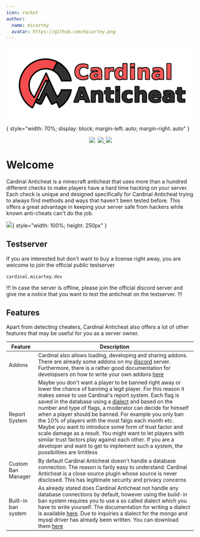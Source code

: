 ```yaml
---
icon: rocket
author:
  name: micartey
  avatar: https://github.com/micartey.png
---
```


![](static/images/banner.png){ style="width: 70%; display: block; margin-left: auto; margin-right: auto" }

<div align="center" style="margin-bottom: 2rem">
    <img
        src="https://img.shields.io/badge/Written%20in-java-%23EF4041?style=for-the-badge"
        height="30"
        style="margin-left: 3px"
    />
    <a href="https://discord.gg/fxTn7v8">
        <img 
            src="https://img.shields.io/discord/647922123192533022?color=212121&label=Discord&logo=discord&logoColor=212121&style=for-the-badge"
            height="30"
            style="margin-left: 3px"
        />
    </a>
    <a href="https://cardinalanticheat.github.io/addon-api/docs/" target="_blank">
        <img
            src="https://img.shields.io/badge/javadoc-reference-5272B4.svg?style=for-the-badge"
            height="30"
            style="margin-left: 3px"
        />
    </a>
</div>

# Welcome

Cardinal Anticheat is a minecraft anticheat that uses more than a hundred different checks to make players have a hard time hacking on your server. 
Each check is unique and designed specifically for Cardinal Anticheat trying to always find methods and ways that haven't been tested before.
This offers a great advantage in keeping your server safe from hackers while known anti-cheats can't do the job.

![](static/images/ezgif.com-gif-maker.gif){ style="width: 100%; height: 250px" }


## Testserver

If you are interested but don't want to buy a license right away, you are welcome to join the official public testserver

```
cardinal.micartey.dev
```

!!!
In case the server is offline, please join the official discord server and give me a notice that you want to test the anticheat on the testserver.
!!!


## Features

Apart from detecting cheaters, Cardinal Anticheat also offers a lot of other features that may be useful for you as a server owner.

| Feature             | Description                                                                                                                                                                                                                                                                                                                                                                                                                                                                                                                                                                                                                                                                                                         |
| ------------------- | ------------------------------------------------------------------------------------------------------------------------------------------------------------------------------------------------------------------------------------------------------------------------------------------------------------------------------------------------------------------------------------------------------------------------------------------------------------------------------------------------------------------------------------------------------------------------------------------------------------------------------------------------------------------------------------------------------------------- |
| Addons              | Cardinal also allows loading, developing and sharing addons. There are already some addons on my [discord](https://discord.gg/fxTn7v8) server. Furthermore, there is a rather good documentation for developsers on how to write your own addons [here](./Addons/index.md)                                                                                                                                                                                                                                                                                                                                                                                                                                          |
| Report System       | Maybe you don't want a player to be banned right away or lower the chance of banning a legit player. For this reason it makes sense to use Cardinal's report system. Each flag is saved in the database using a [dialect](./Addons/index.md) and based on the number and type of flags, a moderator can decide for himself when a player should be banned. For example you only ban the 10% of players with the most falgs each month etc. Maybe you want to introduce some form of trust factor and scale damage as a result. You might want to let players with similar trust factors play against each other. If you are a developer and want to get to implement such a system, the possibilities are limitless |
| Custom Ban Manager  | By default Cardinal Anticheat doesn't handle a database connection. The reason is farily easy to understand. Cardinal Anticheat is a close source plugin whose source is never disclosed. This has legitimate security and privacy concerns                                                                                                                                                                                                                                                                                                                                                                                                                                                          |
| Built-in ban system | As already stated does Cardinal Anticheat not handle any database connections by default, however using the build-in ban system requires you to use a so called dialect which you have to write yourself. The documentation for writing a dialect is available [here](./Addons/index.md). Due to inquiries a dialect for the mongo and mysql driver has already been written. You can download them [here]([./Addons/Dialects.md](https://github.com/micartey/Cardinal-Anticheat/tree/master/dialects))                                                                                                                                                                                                                                                                                                                                                                                                                                                                                                                                                                                                                                                                                                                              |

